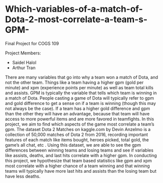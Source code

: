 # Which-variables-of-a-match-of-Dota-2-most-correlate-a-team-s-GPM-
Final Project for COGS 109

Project Members: 
- Saidel Halol 
- Arthur Tran

There are many variables that go into why a team won a match of Dota, and not the other team. Things like a team having a higher gpm (gold per minute) and xpm (experience points per minute) as well as team total kills and assists. GPM is typically the variable that tells which team is winning in a match of Dota. People casting a game of Dota will typically refer to gpm and gold difference to get a sense on if a team is winning (though this may not always be the case). If a team has a higher gold difference and gpm than the other they will have an advantage, because that team will have access to more powerful items and are more favored in teamfights. In this project, we aim to find which aspects of the game most correlate a team’s gpm. The dataset Dota 2 Matches  on kaggle.com by Devin Anzelmo is a collection of 50,000 matches of Dota 2 from 2016, recording important features of each match like items bought, heroes picked, total gold, the game’s all chat, etc . Using this dataset, we are able to see the gpm differences between winning teams and losing teams and see if variables like assists, deaths, and last hits correlate with a higher gpm. In conducting this project, we hypothesize that team based statistics like gpm and xpm most correlate with a higher chance of a team winning and that winning teams will typically have more last hits and assists than the losing team but have less deaths.
